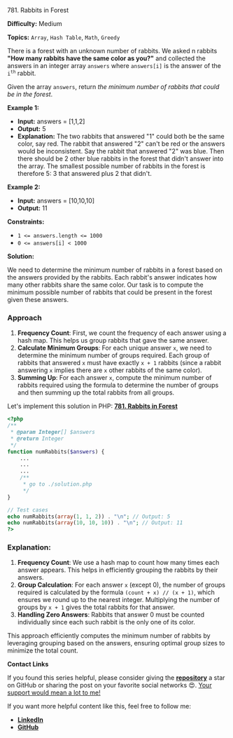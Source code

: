 781\. Rabbits in Forest

**Difficulty:** Medium

**Topics:** `Array`, `Hash Table`, `Math`, `Greedy`

There is a forest with an unknown number of rabbits. We asked n rabbits **"How many rabbits have the same color as you?"** and collected the answers in an integer array `answers` where `answers[i]` is the answer of the <code>i<sup>th</sup></code> rabbit.

Given the array `answers`, return _the minimum number of rabbits that could be in the forest_.

**Example 1:**

- **Input:** answers = [1,1,2]
- **Output:** 5
- **Explanation:**
  The two rabbits that answered "1" could both be the same color, say red.
  The rabbit that answered "2" can't be red or the answers would be inconsistent.
  Say the rabbit that answered "2" was blue.
  Then there should be 2 other blue rabbits in the forest that didn't answer into the array.
  The smallest possible number of rabbits in the forest is therefore 5: 3 that answered plus 2 that didn't.

**Example 2:**

- **Input:** answers = [10,10,10]
- **Output:** 11



**Constraints:**


- `1 <= answers.length <= 1000`
- `0 <= answers[i] < 1000`




**Solution:**

We need to determine the minimum number of rabbits in a forest based on the answers provided by the rabbits. Each rabbit's answer indicates how many other rabbits share the same color. Our task is to compute the minimum possible number of rabbits that could be present in the forest given these answers.

### Approach
1. **Frequency Count**: First, we count the frequency of each answer using a hash map. This helps us group rabbits that gave the same answer.
2. **Calculate Minimum Groups**: For each unique answer `x`, we need to determine the minimum number of groups required. Each group of rabbits that answered `x` must have exactly `x + 1` rabbits (since a rabbit answering `x` implies there are `x` other rabbits of the same color).
3. **Summing Up**: For each answer `x`, compute the minimum number of rabbits required using the formula to determine the number of groups and then summing up the total rabbits from all groups.

Let's implement this solution in PHP: **[781. Rabbits in Forest](https://github.com/mah-shamim/leet-code-in-php/tree/main/algorithms/000781-rabbits-in-forest/solution.php)**

```php
<?php
/**
 * @param Integer[] $answers
 * @return Integer
 */
function numRabbits($answers) {
    ...
    ...
    ...
    /**
     * go to ./solution.php
     */
}

// Test cases
echo numRabbits(array(1, 1, 2)) . "\n"; // Output: 5
echo numRabbits(array(10, 10, 10)) . "\n"; // Output: 11
?>
```

### Explanation:

1. **Frequency Count**: We use a hash map to count how many times each answer appears. This helps in efficiently grouping the rabbits by their answers.
2. **Group Calculation**: For each answer `x` (except 0), the number of groups required is calculated by the formula `(count + x) // (x + 1)`, which ensures we round up to the nearest integer. Multiplying the number of groups by `x + 1` gives the total rabbits for that answer.
3. **Handling Zero Answers**: Rabbits that answer 0 must be counted individually since each such rabbit is the only one of its color.

This approach efficiently computes the minimum number of rabbits by leveraging grouping based on the answers, ensuring optimal group sizes to minimize the total count.

**Contact Links**

If you found this series helpful, please consider giving the **[repository](https://github.com/mah-shamim/leet-code-in-php)** a star on GitHub or sharing the post on your favorite social networks 😍. [Your support would mean a lot to me!](https://isolatedcompliments.com/v09uayg6h?key=a647d02f1aafcddaf10536d7cd00bd7c)

If you want more helpful content like this, feel free to follow me:

- **[LinkedIn](https://www.linkedin.com/in/arifulhaque/)**
- **[GitHub](https://github.com/mah-shamim)**